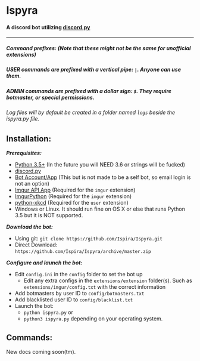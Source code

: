 # **Ispyra**
#### A discord bot utilizing [discord.py](https://github.com/Rapptz/discord.py) 
---
##### **Command prefixes:** *(Note that these might not be the same for unofficial extensions)*
##### USER commands are prefixed with a vertical pipe: `|`. Anyone can use them.
##### ADMIN commands are prefixed with a dollar sign: `$`. They require botmaster, or special permissions.
###### Log files will by default be created in a folder named `logs` beside the ispyra.py file.

## **Installation**:
***Prerequisites:***

 - [Python 3.5+](https://www.python.org/downloads/) (In the future you will NEED 3.6 or strings will be fucked)
 - [discord.py](https://github.com/Rapptz/discord.py)
 - [Bot Account/App](https://discordapp.com/developers/applications/) (This but is not made to be a self bot, so email login is not an option)
 - [Imgur API App](https://api.imgur.com/#registerapp) (Required for the `imgur` extension)
 - [ImgurPython](https://github.com/Imgur/imgurpython) (Required for the `imgur` extension)
 - [python-xkcd](https://pypi.python.org/pypi/xkcd/) (Required for the `user` extension)
 - Windows or Linux. It should run fine on OS X or else that runs Python 3.5 but it is NOT supported.

***Download the bot:***

 - Using git: `git clone https://github.com/Ispira/Ispyra.git`
 - Direct Download: `https://github.com/Ispira/Ispyra/archive/master.zip`
 
***Configure and launch the bot:***

 - Edit `config.ini` in the `config` folder to set the bot up
   - Edit any extra configs in the `extensions/extension` folder(s). Such as `extensions/imgur/config.txt` with the correct information
 - Add botmasters by user ID to `config/botmasters.txt`
 - Add blacklisted user ID to `config/blacklist.txt`
 - Launch the bot:
	 - `python ispyra.py` or
	 - `python3 ispyra.py` depending on your operating system.

## **Commands:**
New docs coming soon(tm).